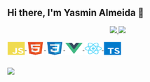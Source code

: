 ## Hi there, I'm Yasmin Almeida 👋
<div align="center">
  <a href="https://github.com/YasminAlmeida">
  <img height="140em" src="https://github-readme-stats.vercel.app/api?username=YasminAlmeida&show_icons=true&theme=dracula&include_all_commits=true&count_private=true"/>
  <img height="140em" src="https://github-readme-stats.vercel.app/api/top-langs/?username=YasminAlmeida&layout=compact&langs_count=7&theme=dracula"/>
</div>
<div style="display: inline_block"><br>
  <img align="center" alt="Js" height="30" width="40" src="https://raw.githubusercontent.com/devicons/devicon/master/icons/javascript/javascript-plain.svg">
  <img align="center" alt="HTML" height="30" width="40" src="https://raw.githubusercontent.com/devicons/devicon/master/icons/html5/html5-original.svg">
  <img align="center" alt="CSS" height="30" width="40" src="https://raw.githubusercontent.com/devicons/devicon/master/icons/css3/css3-original.svg">
  <img align="center" alt="Vue" height="30" width="40" src="https://github.com/devicons/devicon/blob/master/icons/vuejs/vuejs-original.svg">  
   <img align="center" alt="React" height="30" width="40" src="https://github.com/devicons/devicon/blob/master/icons/react/react-original.svg">
   <img align="center" alt="React" height="30" width="40" src="https://github.com/devicons/devicon/blob/master/icons/typescript/typescript-original.svg">

</div>
 

  ##
 
<div> 
  <a href="https://www.linkedin.com/in/yasmin-almeida-b62699210/" target="_blank"><img src="https://img.shields.io/badge/-LinkedIn-%230077B5?style=for-the-badge&logo=linkedin&logoColor=white" target="_blank"></a> 
</div>

